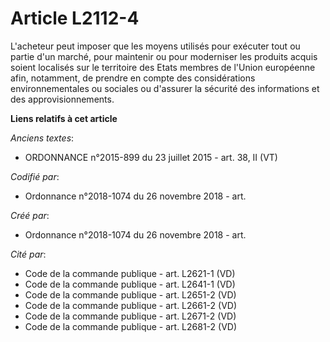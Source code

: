 # Article L2112-4

L'acheteur peut imposer que les moyens utilisés pour exécuter tout ou partie d'un marché, pour maintenir ou pour moderniser
les produits acquis soient localisés sur le territoire des Etats membres de l'Union européenne afin, notamment, de prendre en
compte des considérations environnementales ou sociales ou d'assurer la sécurité des informations et des approvisionnements.

**Liens relatifs à cet article**

_Anciens textes_:

  - ORDONNANCE n°2015-899 du 23 juillet 2015 - art. 38, II (VT)

_Codifié par_:

  - Ordonnance n°2018-1074 du 26 novembre 2018 - art.

_Créé par_:

  - Ordonnance n°2018-1074 du 26 novembre 2018 - art.

_Cité par_:

  - Code de la commande publique - art. L2621-1 (VD)
  - Code de la commande publique - art. L2641-1 (VD)
  - Code de la commande publique - art. L2651-2 (VD)
  - Code de la commande publique - art. L2661-2 (VD)
  - Code de la commande publique - art. L2671-2 (VD)
  - Code de la commande publique - art. L2681-2 (VD)
